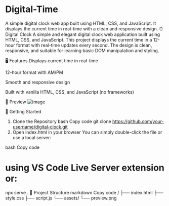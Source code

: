 # Digital-Time
A simple digital clock web app built using HTML, CSS, and JavaScript. It displays the current time in real-time with a clean and responsive design.
⏰ Digital Clock
A simple and elegant digital clock web application built using HTML, CSS, and JavaScript. This project displays the current time in a 12-hour format with real-time updates every second. The design is clean, responsive, and suitable for learning basic DOM manipulation and styling.

🖥️ Features
Displays current time in real-time

12-hour format with AM/PM

Smooth and responsive design

Built with vanilla HTML, CSS, and JavaScript (no frameworks)

📸 Preview
![image](https://github.com/user-attachments/assets/ac3b75dc-1c31-4340-8220-67fc8aa6f9ac)


🚀 Getting Started
1. Clone the Repository
bash
Copy code
git clone https://github.com/your-username/digital-clock.git
2. Open index.html in your browser
You can simply double-click the file or use a local server:

bash
Copy code
# using VS Code Live Server extension or:
npx serve .
📁 Project Structure
markdown
Copy code
/
├── index.html
├── style.css
├── script.js
└── assets/
    └── preview.png
